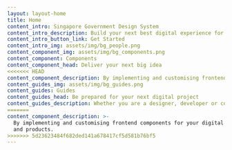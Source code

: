 ```yaml
---
layout: layout-home
title: Home
content_intro: Singapore Government Design System
content_intro_description: Build your next best digital experience for Singapore
content_intro_button_link: Get Started
content_intro_img: assets/img/bg_people.png
content_component_img: assets/img/bg_components.png
content_component: Components
content_component_head: Deliver your next big idea
<<<<<<< HEAD
content_component_description: By implementing and customising frontend components for your digital services and products. 
content_guides_img: assets/img/bg_guides.png
content_guides: Guides
content_guides_head: Be prepared for your next digital project
content_guides_description: Whether you are a designer, developer or content writer, we equip you with guidelines and best practices to follow. 
=======
content_component_description: >-
  By implementing and customising frontend components for your digital services
  and products.
>>>>>>> 5d23623484f682ded141a678417cf5d581b76bf5
---
```

